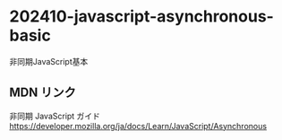 # 202410-javascript-asynchronous-basic
非同期JavaScript基本

## MDN リンク

非同期 JavaScript ガイド  
https://developer.mozilla.org/ja/docs/Learn/JavaScript/Asynchronous

